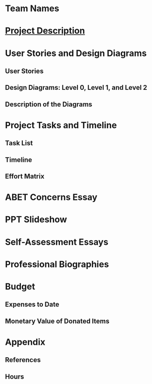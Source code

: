 # Team Names
# [Project Description](Project-Description.md)
# User Stories and Design Diagrams
## User Stories
## Design Diagrams: Level 0, Level 1, and Level 2
## Description of the Diagrams
# Project Tasks and Timeline
## Task List
## Timeline
## Effort Matrix
# ABET Concerns Essay
# PPT Slideshow
# Self-Assessment Essays
# Professional Biographies
# Budget
## Expenses to Date
## Monetary Value of Donated Items
# Appendix
## References
## Hours